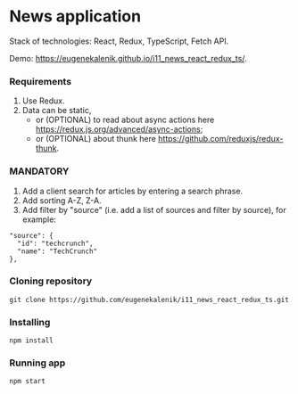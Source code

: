 # News application

Stack of technologies: React, Redux, TypeScript, Fetch API.

Demo: https://eugenekalenik.github.io/i11_news_react_redux_ts/.

### Requirements

1. Use Redux.
2. Data can be static,
   - or (OPTIONAL) to read about async actions here https://redux.js.org/advanced/async-actions;
   - or (OPTIONAL) about thunk here https://github.com/reduxjs/redux-thunk.

### MANDATORY
1. Add a client search for articles by entering a search phrase.
2. Add sorting A-Z, Z-A.
3. Add filter by "source" (i.e. add a list of sources and filter by source), for example:
```
"source": {
  "id": "techcrunch",
  "name": "TechCrunch"
},
```

### Cloning repository

```
git clone https://github.com/eugenekalenik/i11_news_react_redux_ts.git
```

### Installing

```
npm install
```

### Running app

```
npm start
```
